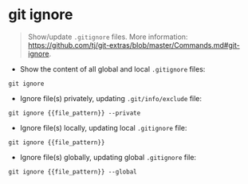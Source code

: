 # git ignore

> Show/update `.gitignore` files.
> More information: <https://github.com/tj/git-extras/blob/master/Commands.md#git-ignore>.

- Show the content of all global and local `.gitignore` files:

`git ignore`

- Ignore file(s) privately, updating `.git/info/exclude` file:

`git ignore {{file_pattern}} --private`

- Ignore file(s) locally, updating local `.gitignore` file:

`git ignore {{file_pattern}}`

- Ignore file(s) globally, updating global `.gitignore` file:

`git ignore {{file_pattern}} --global`
